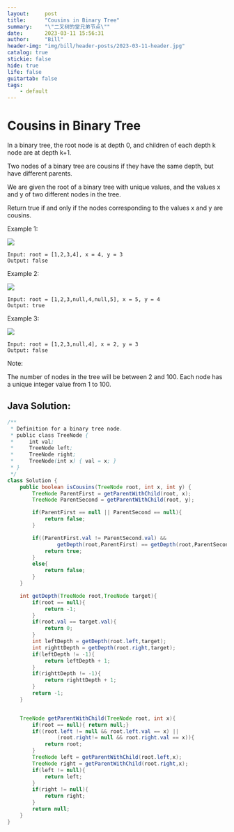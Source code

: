 ```yaml
---
layout:     post
title:      "Cousins in Binary Tree"
summary:    "\"二叉树的堂兄弟节点\""
date:       2023-03-11 15:56:31
author:     "Bill"
header-img: "img/bill/header-posts/2023-03-11-header.jpg"
catalog: true
stickie: false
hide: true
life: false
guitartab: false
tags:
    - default
---
```


# Cousins in Binary Tree


In a binary tree, the root node is at depth 0, and children of each depth k node are at depth k+1.

Two nodes of a binary tree are cousins if they have the same depth, but have different parents.

We are given the root of a binary tree with unique values, and the values x and y of two different nodes in the tree.

Return true if and only if the nodes corresponding to the values x and y are cousins.



Example 1:

![](/img/bill/in-posts//)

```
Input: root = [1,2,3,4], x = 4, y = 3
Output: false
```

Example 2:

![](/img/bill/in-posts//)

```
Input: root = [1,2,3,null,4,null,5], x = 5, y = 4
Output: true
```

Example 3:

![](/img/bill/in-posts//)


```
Input: root = [1,2,3,null,4], x = 2, y = 3
Output: false
```

Note:

The number of nodes in the tree will be between 2 and 100.
Each node has a unique integer value from 1 to 100.

## Java Solution:

```java
/**
 * Definition for a binary tree node.
 * public class TreeNode {
 *     int val;
 *     TreeNode left;
 *     TreeNode right;
 *     TreeNode(int x) { val = x; }
 * }
 */
class Solution {
    public boolean isCousins(TreeNode root, int x, int y) {
        TreeNode ParentFirst = getParentWithChild(root, x);
        TreeNode ParentSecond = getParentWithChild(root, y);

        if(ParentFirst == null || ParentSecond == null){
            return false;
        }

        if((ParentFirst.val != ParentSecond.val) &&
                getDepth(root,ParentFirst) == getDepth(root,ParentSecond)){
            return true;
        }
        else{
            return false;
        }
    }

    int getDepth(TreeNode root,TreeNode target){
        if(root == null){
            return -1;
        }
        if(root.val == target.val){
            return 0;
        }
        int leftDepth = getDepth(root.left,target);
        int righttDepth = getDepth(root.right,target);
        if(leftDepth != -1){
            return leftDepth + 1;
        }
        if(righttDepth != -1){
            return righttDepth + 1;
        }
        return -1;
    }


    TreeNode getParentWithChild(TreeNode root, int x){
        if(root == null){ return null;}
        if((root.left != null && root.left.val == x) ||
                (root.right!= null && root.right.val == x)){
            return root;
        }
        TreeNode left = getParentWithChild(root.left,x);
        TreeNode right = getParentWithChild(root.right,x);
        if(left != null){
            return left;
        }
        if(right != null){
            return right;
        }
        return null;
    }
}
```

